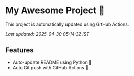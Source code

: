 # My Awesome Project 🚀

This project is automatically updated using GitHub Actions.

_Last updated: 2025-04-30 05:14:32 IST_

## Features
- Auto-update README using Python 🐍
- Auto Git push with GitHub Actions 🤖
